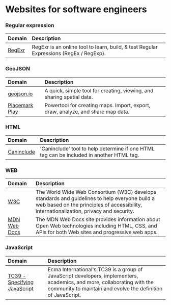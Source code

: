 # Websites for software engineers

### Regular expression
Domain | Description | 
|:---|:---|
| [RegExr](https://regexr.com/) | RegExr is an online tool to learn, build, & test Regular Expressions (RegEx / RegExp). |

### GeoJSON
Domain | Description | 
|:---|:---|
| [geojson.io](https://geojson.io/) | A quick, simple tool for creating, viewing, and sharing spatial data. |
| [Placemark Play](https://play.placemark.io/) | Powertool for creating maps. Import, export, draw, analyze, and share map data. |

### HTML
Domain | Description | 
|:---|:---|
| [Caninclude](https://caninclude.glitch.me/) | 'Caninclude' tool to help determine if one HTML tag can be included in another HTML tag. |

### WEB
Domain | Description | 
|:---|:---|
| [W3C](https://www.w3.org/) | The World Wide Web Consortium (W3C) develops standards and guidelines to help everyone build a web based on the principles of accessibility, internationalization, privacy and security. |
| [MDN Web Docs](https://developer.mozilla.org/) | The MDN Web Docs site provides information about Open Web technologies including HTML, CSS, and APIs for both Web sites and progressive web apps. |

### JavaScript
Domain | Description | 
|:---|:---|
| [TC39 - Specifying JavaScript](https://tc39.es/) | Ecma International's TC39 is a group of JavaScript developers, implementers, academics, and more, collaborating with the community to maintain and evolve the definition of JavaScript. |
